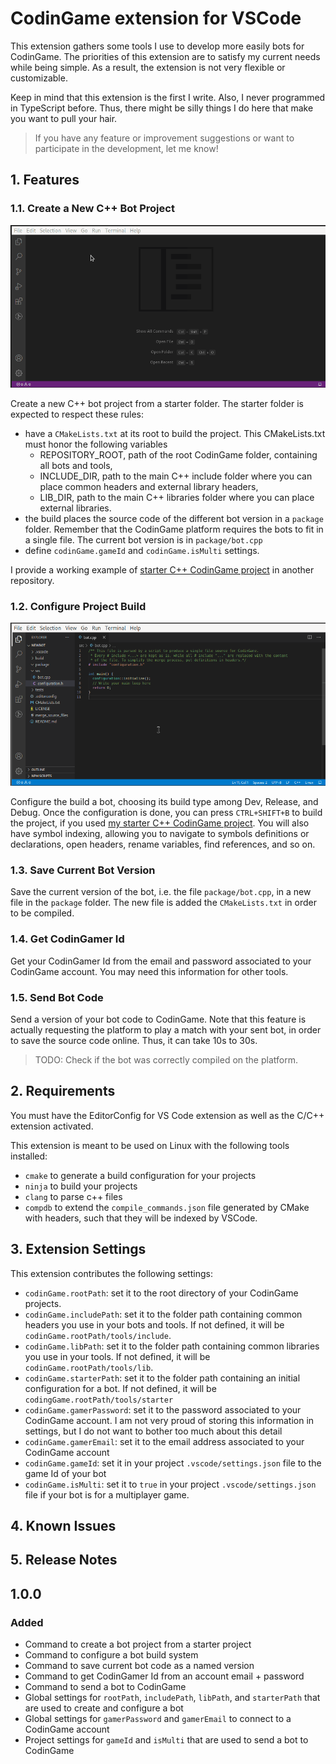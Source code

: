 # CodinGame extension for VSCode

This extension gathers some tools I use to develop more easily bots for CodinGame. The priorities of this extension are to satisfy my current needs while being simple. As a result, the extension is not very flexible or customizable.

Keep in mind that this extension is the first I write. Also, I never programmed in TypeScript before. Thus, there might be silly things I do here that make you want to pull your hair.

> If you have any feature or improvement suggestions or want to participate in the development, let me know!
## 1. Features

### 1.1. Create a New C++ Bot Project

![Create New Bot Command](data/create_new_bot.gif)

Create a new C++ bot project from a starter folder. The starter folder is expected to respect these rules:
- have a `CMakeLists.txt` at its root to build the project. This CMakeLists.txt must honor the following variables
  - REPOSITORY_ROOT, path of the root CodinGame folder, containing all bots and tools,
  - INCLUDE_DIR, path to the main C++ include folder where you can place common headers and external library headers,
  - LIB_DIR, path to the main C++ libraries folder where you can place external libraries.
- the build places the source code of the different bot version in a `package` folder. Remember that the CodinGame platform requires the bots to fit in a single file. The current bot version is in `package/bot.cpp`
- define `codinGame.gameId` and `codinGame.isMulti` settings.

I provide a working example of [starter C++ CodinGame project](https://github.com/tdelame/codingame_starter) in another repository.

### 1.2. Configure Project Build

![Configure Bot Command](data/configure_bot.gif)

Configure the build a bot, choosing its build type among Dev, Release, and Debug. Once the configuration is done, you can press `CTRL+SHIFT+B` to build the project, if you used [my starter C++ CodinGame project](https://github.com/tdelame/codingame_starter). You will also have symbol indexing, allowing you to navigate to symbols definitions or declarations, open headers, rename variables, find references, and so on.

### 1.3. Save Current Bot Version

Save the current version of the bot, i.e. the file `package/bot.cpp`, in a new file in the `package` folder. The new file is added the `CMakeLists.txt` in order to be compiled.

### 1.4. Get CodinGamer Id

Get your CodinGamer Id from the email and password associated to your CodinGame account. You may need this information for other tools.

### 1.5. Send Bot Code

Send a version of your bot code to CodinGame. Note that this feature is actually requesting the platform to play a match with your sent bot, in order to save the source code online. Thus, it can take 10s to 30s.

>TODO: Check if the bot was correctly compiled on the platform.

## 2. Requirements

You must have the EditorConfig for VS Code extension as well as the C/C++ extension activated.

This extension is meant to be used on Linux with the following tools installed:
* `cmake` to generate a build configuration for your projects
* `ninja` to build your projects
* `clang` to parse c++ files
* `compdb` to extend the `compile_commands.json` file generated by CMake with headers, such that they will be indexed by VSCode.

## 3. Extension Settings

This extension contributes the following settings:

* `codinGame.rootPath`: set it to the root directory of your CodinGame projects.
* `codinGame.includePath`: set it to the folder path containing common headers you use in your bots and tools. If not defined, it will be `codinGame.rootPath/tools/include`.
* `codinGame.libPath`: set it to the folder path containing common libraries you use in your tools. If not defined, it will be `codinGame.rootPath/tools/lib`.
* `codinGame.starterPath`: set it to the folder path containing an initial configuration for a bot. If not defined, it will be `codingGame.rootPath/tools/starter`
* `codinGame.gamerPassword`: set it to the password associated to your CodinGame account. I am not very proud of storing this information in settings, but I do not want to bother too much about this detail
* `codinGame.gamerEmail`: set it to the email address associated to your CodinGame account
* `codinGame.gameId`: set it in your project `.vscode/settings.json` file to the game Id of your bot
* `codinGame.isMulti`: set it to `true` in your project `.vscode/settings.json` file if your bot is for a multiplayer game.

## 4. Known Issues

## 5. Release Notes

## 1.0.0

### Added
- Command to create a bot project from a starter project
- Command to configure a bot build system
- Command to save current bot code as a named version
- Command to get CodinGamer Id from an account email + password
- Command to send a bot to CodinGame
- Global settings for `rootPath`, `includePath`, `libPath`, and `starterPath` that are used to create and configure a bot
- Global settings for `gamerPassword` and `gamerEmail` to connect to a CodinGame account
- Project settings for `gameId` and `isMulti` that are used to send a bot to CodinGame
